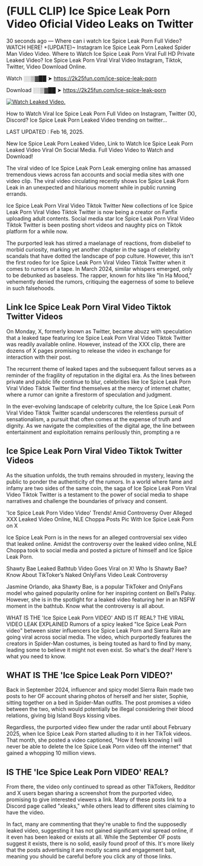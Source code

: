 # (FULL CLIP) Ice Spice Leak Porn Video Oficial Video Leaks on Twitter

30 seconds ago — Where can i watch Ice Spice Leak Porn Full Video? WATCH HERE! +(UPDATE)~ Instagram Ice Spice Leak Porn Leaked Spider Man Video Video. Where to Watch Ice Spice Leak Porn Viral Full HD Private Leaked Video? Ice Spice Leak Porn Viral Viral Video Instagram, Tiktok, Twitter, Video Download Online.

Watch ░░▒▓██ ➤ https://2k25fun.com/ice-spice-leak-porn

Download ░░▒▓██ ➤ https://2k25fun.com/ice-spice-leak-porn

[![Watch Leaked Video.](https://miro.medium.com/v2/resize:fit:828/format:webp/1*cilzJN44JGOrTw9NJCrNHA.gif "Watch Leaked Video")](https://2k25fun.com/ice-spice-leak-porn)

How to Watch Viral Ice Spice Leak Porn Full Video on Instagram, Twitter (X), Discord? Ice Spice Leak Porn Leaked Video trending on twitter...

LAST UPDATED : Feb 16, 2025.

New Ice Spice Leak Porn Leaked Video, Link to Watch Ice Spice Leak Porn Leaked Video Viral On Social Media. Full Video Video to Watch and Download!

The viral video of Ice Spice Leak Porn Leak emerging online has amassed tremendous views across fan accounts and social media sites with one video clip. The viral video circulating recently shows Ice Spice Leak Porn Leak in an unexpected and hilarious moment while in public running errands.

Ice Spice Leak Porn Viral Video Tiktok Twitter New collections of Ice Spice Leak Porn Viral Video Tiktok Twitter is now being a creator on Fanfix uploading adult contents. Social media star Ice Spice Leak Porn Viral Video Tiktok Twitter is been posting short videos and naughty pics on Tiktok platform for a while now.

The purported leak has stirred a maelanage of reactions, from disbelief to morbid curiosity, marking yet another chapter in the saga of celebrity scandals that have dotted the landscape of pop culture. However, this isn't the first rodeo for Ice Spice Leak Porn Viral Video Tiktok Twitter when it comes to rumors of a tape. In March 2024, similar whispers emerged, only to be debunked as baseless. The rapper, known for hits like "In Ha Mood," vehemently denied the rumors, critiquing the eagerness of some to believe in such falsehoods.

## Link Ice Spice Leak Porn Viral Video Tiktok Twitter Videos

On Monday, X, formerly known as Twitter, became abuzz with speculation that a leaked tape featuring Ice Spice Leak Porn Viral Video Tiktok Twitter was readily available online. However, instead of the XXX clip, there are dozens of X pages promising to release the video in exchange for interaction with their post.

The recurrent theme of leaked tapes and the subsequent fallout serves as a reminder of the fragility of reputation in the digital era. As the lines between private and public life continue to blur, celebrities like Ice Spice Leak Porn Viral Video Tiktok Twitter find themselves at the mercy of internet chatter, where a rumor can ignite a firestorm of speculation and judgment.

In the ever-evolving landscape of celebrity culture, the Ice Spice Leak Porn Viral Video Tiktok Twitter scandal underscores the relentless pursuit of sensationalism, a pursuit that often comes at the expense of truth and dignity. As we navigate the complexities of the digital age, the line between entertainment and exploitation remains perilously thin, prompting a re

##  Ice Spice Leak Porn Viral Video Tiktok Twitter Videos

As the situation unfolds, the truth remains shrouded in mystery, leaving the public to ponder the authenticity of the rumors. In a world where fame and infamy are two sides of the same coin, the saga of Ice Spice Leak Porn Viral Video Tiktok Twitter is a testament to the power of social media to shape narratives and challenge the boundaries of privacy and consent.

'Ice Spice Leak Porn Video Video' Trends! Amid Controversy Over Alleged XXX Leaked Video Online, NLE Choppa Posts Pic With Ice Spice Leak Porn on X

Ice Spice Leak Porn is in the news for an alleged controversial sex video that leaked online. Amidst the controversy over the leaked video online, NLE Choppa took to social media and posted a picture of himself and Ice Spice Leak Porn.

Shawty Bae Leaked Bathtub Video Goes Viral on X! Who Is Shawty Bae? Know About TikToker’s Naked OnlyFans Video Leak Controversy

Jasmine Orlando, aka Shawty Bae, is a popular TikToker and OnlyFans model who gained popularity online for her inspiring content on Bell’s Palsy. However, she is in the spotlight for a leaked video featuring her in an NSFW moment in the bathtub. Know what the controversy is all about.

WHAT IS THE 'Ice Spice Leak Porn VIDEO' AND IS IT REAL? THE VIRAL VIDEO LEAK EXPLAINED Rumors of a spicy leaked "Ice Spice Leak Porn video" between sister influencers Ice Spice Leak Porn and Sierra Rain are going viral across social media. The video, which purportedly features the creators in Spider-Man costumes, is being touted as hard to find by many, leading some to believe it might not even exist. So what's the deal? Here's what you need to know.

## WHAT IS THE 'Ice Spice Leak Porn VIDEO?'

Back in September 2024, influencer and spicy model Sierra Rain made two posts to her OF account sharing photos of herself and her sister, Sophie, sitting together on a bed in Spider-Man outfits. The post promises a video between the two, which would potentially be illegal considering their blood relations, giving big Island Boys kissing vibes.

Regardless, the purported video flew under the radar until about February 2025, when Ice Spice Leak Porn started alluding to it in her TikTok videos. That month, she posted a video captioned, "How it feels knowing I will never be able to delete the Ice Spice Leak Porn video off the internet" that gained a whopping 10 million views.

## IS THE 'Ice Spice Leak Porn VIDEO' REAL?

From there, the video only continued to spread as other TikTokers, Redditor and X users began sharing a screenshot from the purported video, promising to give interested viewers a link. Many of these posts link to a Discord page called "xleaks," while others lead to different sites claiming to have the video.

In fact, many are commenting that they're unable to find the supposedly leaked video, suggesting it has not gained significant viral spread online, if it even has been leaked or exists at all. While the September OF posts suggest it exists, there is no solid, easily found proof of this. It's more likely that the posts advertising it are mostly scams and engagement bait, meaning you should be careful before you click any of those links.